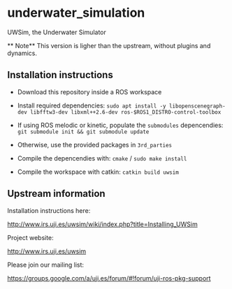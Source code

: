 underwater_simulation
=====================

UWSim, the Underwater Simulator


** Note** This version is ligher than the upstream, without plugins and dynamics. 

Installation instructions
------------------------

- Download this repository inside a ROS workspace
- Install required dependencies: `sudo apt install -y libopenscenegraph-dev libfftw3-dev libxml++2.6-dev ros-$ROS1_DISTRO-control-toolbox`

- If using ROS melodic or kinetic, populate the `submodules` depencendies: `git submodule init && git submodule update`
- Otherwise, use the provided packages in `3rd_parties`
- Compile the depencendies with: `cmake` / `sudo make install`
- Compile the workspace with catkin: `catkin build uwsim`



Upstream information
--------------------

Installation instructions here:

http://www.irs.uji.es/uwsim/wiki/index.php?title=Installing_UWSim

Project website:

http://www.irs.uji.es/uwsim

Please join our mailing list:

https://groups.google.com/a/uji.es/forum/#!forum/uji-ros-pkg-support


